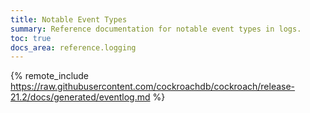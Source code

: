 ```yaml
---
title: Notable Event Types
summary: Reference documentation for notable event types in logs.
toc: true
docs_area: reference.logging
---
```


{%  remote_include https://raw.githubusercontent.com/cockroachdb/cockroach/release-21.2/docs/generated/eventlog.md %}
